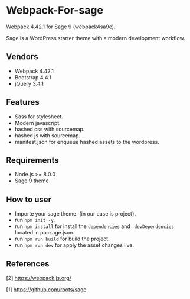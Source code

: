# Webpack-For-sage
Webpack 4.42.1 for Sage 9 (webpack4sa9e).

Sage is a WordPress starter theme with a modern development workflow.
## Vendors
* Webpack 4.42.1
* Bootstrap 4.4.1
* jQuery 3.4.1

## Features
* Sass for stylesheet.
* Modern javascript.
* hashed css with sourcemap.
* hashed js with sourcemap.
* manifest.json for enqueue hashed assets to the wordpress.

## Requirements
* Node.js >= 8.0.0
* Sage 9 theme

## How to user
* Importe your sage theme. {in our case is project}.
* run <code>npm init -y</code>.
* run <code>npm install</code> for install the <code>dependencies</code> and <code> devDependencies </code> located in package.json.
* run <code>npm run build</code> for build the project.
* run <code>npm run dev</code> for apply the asset changes live.

## References
[2] https://webpack.js.org/

[1] https://github.com/roots/sage
